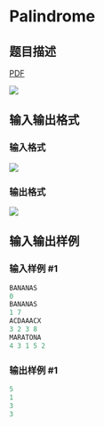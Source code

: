 # Palindrome

## 题目描述

[problemUrl]: https://uva.onlinejudge.org/index.php?option=com_onlinejudge&Itemid=8&category=862&page=show_problem&problem=4839

[PDF](https://uva.onlinejudge.org/external/129/p12960.pdf)

![](https://cdn.luogu.com.cn/upload/vjudge_pic/UVA12960/08347541967b3fb463724a29b34a62cd76ebae2e.png)

## 输入输出格式

### 输入格式

![](https://cdn.luogu.com.cn/upload/vjudge_pic/UVA12960/169aba55c12f1ef6cf3ce09c831fe1f8c54af226.png)

### 输出格式

![](https://cdn.luogu.com.cn/upload/vjudge_pic/UVA12960/341bde6b6a52450dc434b1bdca8ae7c5d1ff1ae0.png)

## 输入输出样例

### 输入样例 #1

```cpp
BANANAS
0
BANANAS
1 7
ACDAAACX
3 2 3 8
MARATONA
4 3 1 5 2
```


### 输出样例 #1

```cpp
5
1
3
3
```



